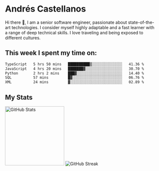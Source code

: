# Andrés Castellanos

Hi there 👋, I am a senior software engineer, passionate about state-of-the-art technologies. I consider myself highly adaptable and a fast learner with a range of deep technical skills. I love traveling and being exposed to different cultures.

## This week I spent my time on:

<!--START_SECTION:waka-->

```txt
TypeScript   5 hrs 50 mins   ██████████▒░░░░░░░░░░░░░░   41.36 %
JavaScript   4 hrs 20 mins   ███████▓░░░░░░░░░░░░░░░░░   30.70 %
Python       2 hrs 2 mins    ███▓░░░░░░░░░░░░░░░░░░░░░   14.40 %
SQL          57 mins         █▓░░░░░░░░░░░░░░░░░░░░░░░   06.76 %
XML          24 mins         ▓░░░░░░░░░░░░░░░░░░░░░░░░   02.89 %
```

<!--END_SECTION:waka-->

## My Stats

<img height="195" src="https://github-readme-stats.vercel.app/api?username=andrescv&show_icons=true&theme=onedark&hide_border=true&card_width=495" alt="GitHub Stats" />

<img src="https://streak-stats.demolab.com?user=andrescv&theme=one-dark-pro&hide_border=true" alt="GitHub Streak" />
